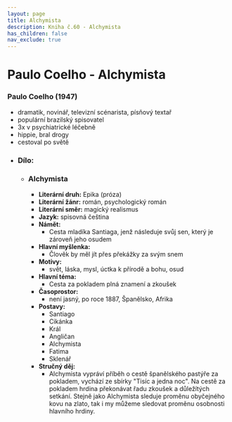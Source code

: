 ```yaml
---
layout: page
title: Alchymista
description: Kniha č.60 - Alchymista
has_children: false
nav_exclude: true
---
```


# Paulo Coelho - Alchymista

### Paulo Coelho (1947)
- dramatik, novinář, televizní scénarista, písňový textař
- populární brazilský spisovatel
- 3x v psychiatrické léčebně
- hippie, bral drogy
- cestoval po světě
- ### Dílo:
    - ### Alchymista
        - **Literární druh:** Epika (próza)
        - **Literární žánr:** román, psychologický román
        - **Literární směr:** magický realismus
        - **Jazyk:** spisovná čeština
        - **Námět:**
            - Cesta mladíka Santiaga, jenž následuje svůj sen, který je zároveň jeho osudem
        - **Hlavní myšlenka:**
            - Člověk by měl jít přes překážky za svým snem
        - **Motivy:**
            - svět, láska, mysl, úctka k přírodě a bohu, osud
        - **Hlavní téma:**
            - Cesta za pokladem plná znamení a zkoušek
        - **Časoprostor:**
            - není jasný, po roce 1887, Španělsko, Afrika
        - **Postavy:**
            - Santiago
            - Cikánka
            - Král
            - Angličan
            - Alchymista
            - Fatima
            - Sklenář
        - **Stručný děj:**
            - Alchymista vypráví příběh o cestě španělského pastýře za pokladem, vychází ze sbírky "Tisíc a jedna noc". Na cestě za pokladem hrdina překonávat
            řadu zkoušek  a důležítých setkání. Stejně jako Alchymista sleduje proměnu obyčejného kovu na zlato, tak i my můžeme sledovat proměnu osobnosti 
            hlavního hrdiny.